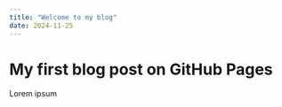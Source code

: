 ```yaml
---
title: "Welcome to my blog"
date: 2024-11-25
---
```


# My first blog post on GitHub Pages
Lorem ipsum
